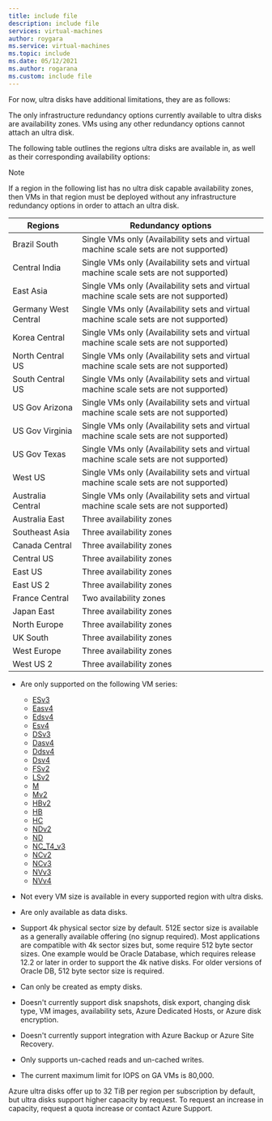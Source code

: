 ```yaml
---
title: include file
description: include file
services: virtual-machines
author: roygara
ms.service: virtual-machines
ms.topic: include
ms.date: 05/12/2021
ms.author: rogarana
ms.custom: include file
---
```

For now, ultra disks have additional limitations, they are as follows:

The only infrastructure redundancy options currently available to ultra disks are availability zones. VMs using any other redundancy options cannot attach an ultra disk.

The following table outlines the regions ultra disks are available in, as well as their corresponding availability options:

> [!NOTE]
> If a region in the following list has no ultra disk capable availability zones, then VMs in that region must be deployed without any infrastructure redundancy options in order to attach an ultra disk.

|Regions  |Redundancy options  |
|---------|---------|
|Brazil South     |Single VMs only (Availability sets and virtual machine scale sets are not supported)|
|Central India     |Single VMs only (Availability sets and virtual machine scale sets are not supported)|
|East Asia     |Single VMs only (Availability sets and virtual machine scale sets are not supported)|
|Germany West Central     |Single VMs only (Availability sets and virtual machine scale sets are not supported)|
|Korea Central     |Single VMs only (Availability sets and virtual machine scale sets are not supported)|
|North Central US    |Single VMs only (Availability sets and virtual machine scale sets are not supported)|
|South Central US    |Single VMs only (Availability sets and virtual machine scale sets are not supported)|
|US Gov Arizona     |Single VMs only (Availability sets and virtual machine scale sets are not supported)|
|US Gov Virginia     |Single VMs only (Availability sets and virtual machine scale sets are not supported)|
|US Gov Texas     |Single VMs only (Availability sets and virtual machine scale sets are not supported)|
|West US     |Single VMs only (Availability sets and virtual machine scale sets are not supported)        |
|Australia Central    |Single VMs only (Availability sets and virtual machine scale sets are not supported)|
|Australia East     |Three availability zones         |
|Southeast Asia    |Three availability zones        |
|Canada Central     |Three availability zones          |
|Central US     |Three availability zones          |
|East US     |Three availability zones          |
|East US 2     |Three availability zones         |
|France Central    |Two availability zones        |
|Japan East    |Three availability zones        |
|North Europe    |Three availability zones        |
|UK South    |Three availability zones        |
|West Europe    | Three availability zones|
|West US 2    |Three availability zones|

- Are only supported on the following VM series:
    - [ESv3](../articles/virtual-machines/ev3-esv3-series.md#esv3-series)
    - [Easv4](../articles/virtual-machines/eav4-easv4-series.md#easv4-series)
    - [Edsv4](../articles/virtual-machines/edv4-edsv4-series.md#edsv4-series)
    - [Esv4](../articles/virtual-machines/ev4-esv4-series.md#esv4-series)
    - [DSv3](../articles/virtual-machines/dv3-dsv3-series.md#dsv3-series)
    - [Dasv4](../articles/virtual-machines/dav4-dasv4-series.md#dasv4-series)
    - [Ddsv4](../articles/virtual-machines/ddv4-ddsv4-series.md#ddsv4-series)
    - [Dsv4](../articles/virtual-machines/dv4-dsv4-series.md#dsv4-series)
    - [FSv2](../articles/virtual-machines/fsv2-series.md)
    - [LSv2](../articles/virtual-machines/lsv2-series.md)
    - [M](../articles/virtual-machines/m-series.md)
    - [Mv2](../articles/virtual-machines/mv2-series.md)
    - [HBv2](../articles/virtual-machines/hbv2-series.md)
    - [HB](../articles/virtual-machines/hb-series.md)
    - [HC](../articles/virtual-machines/hc-series.md)
    - [NDv2](../articles/virtual-machines/ndv2-series.md)
    - [ND](../articles/virtual-machines/nd-series.md)
    - [NC_T4_v3](../articles/virtual-machines/nct4-v3-series.md)
    - [NCv2](../articles/virtual-machines/ncv2-series.md)
    - [NCv3](../articles/virtual-machines/ncv3-series.md)
    - [NVv3](../articles/virtual-machines/nvv3-series.md)
    - [NVv4](../articles/virtual-machines/nvv4-series.md)
    
- Not every VM size is available in every supported region with ultra disks.
- Are only available as data disks. 
- Support 4k physical sector size by default. 512E sector size is available as a generally available offering (no signup required). Most applications are compatible with 4k sector sizes but, some require 512 byte sector sizes. One example would be Oracle Database, which requires release 12.2 or later in order to support the 4k native disks. For older versions of Oracle DB, 512 byte sector size is required.
- Can only be created as empty disks.
- Doesn't currently support disk snapshots, disk export, changing disk type, VM images, availability sets, Azure Dedicated Hosts, or Azure disk encryption.
- Doesn't currently support integration with Azure Backup or Azure Site Recovery.
- Only supports un-cached reads and un-cached writes.
- The current maximum limit for IOPS on GA VMs is 80,000.

Azure ultra disks offer up to 32 TiB per region per subscription by default, but ultra disks support higher capacity by request. To request an increase in capacity, request a quota increase or contact Azure Support.

